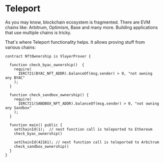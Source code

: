 # Teleport
As you may know, blockchain ecosystem is fragmented. There are EVM chains like: Arbitrum, Optimism, Base and many more. Building applications that use multiple chains is tricky.

That's where Teleport functionality helps. It allows proving stuff from various chains:

```solidity
contract NftOwnership is VlayerProver {

  function check_byac_ownership()  {
    require(
      IERC721(BYAC_NFT_ADDR).balanceOf(msg.sender) > 0, "not owning any BYAC"
    );
  }

  function check_sandbox_ownership() {
    require(
      IERC721(SANDBOX_NFT_ADDR).balanceOf(msg.sender) > 0, "not owning any Sandbox"
    );
  }

  function main() public {
    setChainId(1);  // next function call is teleported to Ethereum
    check_byac_ownership()

    setChainId(42161); // next function call is teleported to Arbitrum
    check_sandbox_ownership() 
  }
}
```
